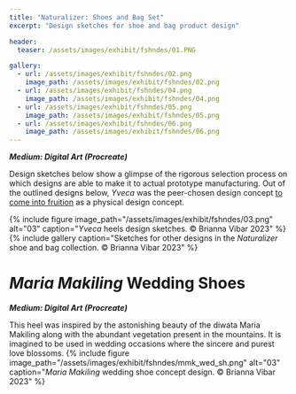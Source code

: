 ```yaml
---
title: "Naturalizer: Shoes and Bag Set"
excerpt: "Design sketches for shoe and bag product design"

header:
  teaser: /assets/images/exhibit/fshndes/01.PNG

gallery:
  - url: /assets/images/exhibit/fshndes/02.png
    image_path: /assets/images/exhibit/fshndes/02.png
  - url: /assets/images/exhibit/fshndes/04.png
    image_path: /assets/images/exhibit/fshndes/04.png
  - url: /assets/images/exhibit/fshndes/05.png
    image_path: /assets/images/exhibit/fshndes/05.png
  - url: /assets/images/exhibit/fshndes/06.png
    image_path: /assets/images/exhibit/fshndes/06.png
---
```

***Medium: Digital Art (Procreate)***

Design sketches below show a glimpse of the rigorous selection process on which designs are able to make it to actual prototype manufacturing. Out of the outlined designs below, *Yveca* was the peer-chosen design concept [to come into fruition]({{site.baseurl}}/exhibit/yveca_collection) as a physical design concept.

{% include figure image_path="/assets/images/exhibit/fshndes/03.png" alt="03" caption="<i>Yveca</i> heels design sketches. © Brianna Vibar 2023" %}
{% include gallery caption="Sketches for other designs in the <i>Naturalizer</i> shoe and bag collection. © Brianna Vibar 2023" %}

# *Maria Makiling* Wedding Shoes
***Medium: Digital Art (Procreate)***

This heel was inspired by the astonishing beauty of the diwata Maria Makiling along with the abundant vegetation present in the mountains. It is imagined to be used in wedding occasions where the sincere and purest love blossoms.
{% include figure image_path="/assets/images/exhibit/fshndes/mmk_wed_sh.png" alt="03" caption="<i>Maria Makiling</i> wedding shoe concept design. © Brianna Vibar 2023" %}
